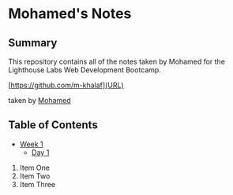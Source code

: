 # Mohamed's Notes
## Summary

This repository contains all of the notes taken by Mohamed for the Lighthouse Labs Web Development Bootcamp.

[https://github.com/m-khalaf](URL)

taken by [Mohamed](https://github.com/m-khalaf)

## Table of Contents

* [Week 1](/week_1)
    * [Day 1](/week_1/day_1/)

1. Item One
2. Item Two
3. Item Three
